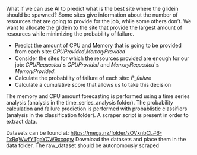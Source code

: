 What if we can use AI to predict what is the best site where the glidein should be spawned?
Some sites give information about the number of resources that are going to provide for the job, while some others don’t.
We want to allocate the glidein to the site that provide the largest amount of resources while minimizing the probability of failure.
- Predict the amount of CPU and Memory that is going to be provided from each site: 𝐶𝑃𝑈𝑃𝑟𝑜𝑣𝑖𝑑𝑒𝑑,𝑀𝑒𝑚𝑜𝑟𝑦𝑃𝑟𝑜𝑣𝑖𝑑𝑒𝑑
- Consider the sites for which the resources provided are enough for our job: 𝐶𝑃𝑈𝑅𝑒𝑞𝑢𝑒𝑠𝑡𝑒𝑑 ≤ 𝐶𝑃𝑈𝑃𝑟𝑜𝑣𝑖𝑑𝑒𝑑 and 𝑀𝑒𝑚𝑜𝑟𝑦𝑅𝑒𝑞𝑢𝑒𝑠𝑡𝑒𝑑 ≤ 𝑀𝑒𝑚𝑜𝑟𝑦𝑃𝑟𝑜𝑣𝑖𝑑𝑒𝑑.
- Calculate the probability of failure of each site: 𝑃_𝑓𝑎𝑖𝑙𝑢𝑟𝑒
- Calculate a cumulative score that allows us to take this decision

The memory and CPU amount forecasting is performed using a time series analysis (analysis in the time_series_analysis folder).
The probability calculation and failure prediction is performed with probablistic classifiers (analysis in the classification folder).
A scraper script is present in order to extract data.

Datasets can be found at: https://mega.nz/folder/sOVxnbCL#6-TxRqWwfYTgaYCW9xcqqw
Download the datasets and place them in the data folder.
The raw_dataset should be autonomously scraped

